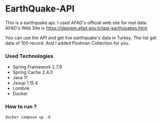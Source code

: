 # EarthQuake-API

This is a earthquake api. I used AFAD's official web site for real data. AFAD's Web Site is https://deprem.afad.gov.tr/last-earthquakes.html

You can use the API and get live earthquake's data in Turkey. The list get data of 100 record. And I added Postman Collection for you. 

### Used Technologies

* Spring Framework 2.7.9
* Spring Cache 2.4.0
* Java 11
* Jsoup 1.15.4
* Lombok
* Docker

### How to run ?
```console
docker compose up -d

```
 
